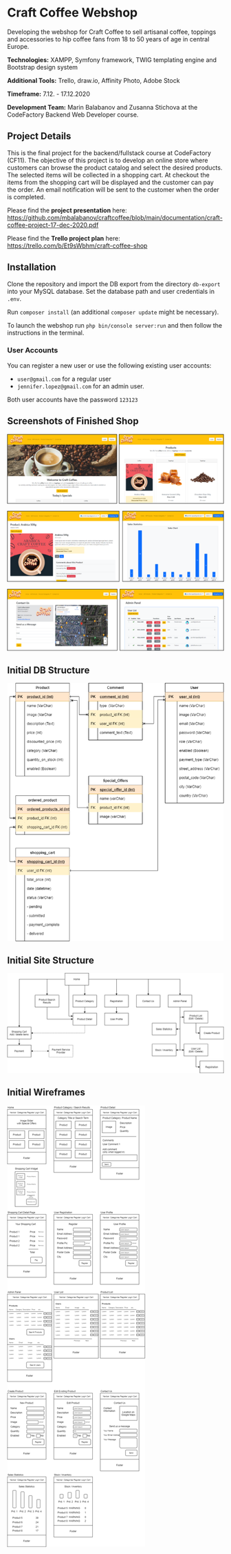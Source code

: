 # Craft Coffee Webshop

Developing the webshop for Craft Coffee to sell artisanal coffee, toppings and accessories to hip coffee fans from 18 to 50 years of age in central Europe.

__Technologies:__ XAMPP, Symfony framework, TWIG templating engine and Bootstrap design system

__Additional Tools:__ Trello, draw.io, Affinity Photo, Adobe Stock

__Timeframe:__ 7.12. - 17.12.2020

__Development Team:__ Marin Balabanov and Zusanna Stichova at the CodeFactory Backend Web Developer course.

## Project Details
This is the final project for the backend/fullstack course at CodeFactory (CF11). The objective of this project is to develop an online store where customers can browse the product catalog and select the desired products. The selected items will be collected in a shopping cart. At checkout the items from the shopping cart will be displayed and the customer can pay the order. An email notification will be sent to the customer when the order is completed.

Please find the __project presentation__ here: https://github.com/mbalabanov/craftcoffee/blob/main/documentation/craft-coffee-project-17-dec-2020.pdf

Please find the __Trello project plan__ here: https://trello.com/b/Et9sWbhm/craft-coffee-shop

## Installation

Clone the repository and import the DB export from the directory `db-export` into your MySQL database. Set the database path and user credentials in `.env`.

Run `composer install` (an additional `composer update` might be necessary).

To launch the webshop run `php bin/console server:run` and then follow the instructions in the terminal.

### User Accounts
You can register a new user or use the following existing user accounts:

- `user@gmail.com` for a regular user
- `jennifer.lopez@gmail.com` for an admin user.

Both user accounts have the password `123123`

## Screenshots of Finished Shop
![The Craft Coffee Webshop](documentation/screenshots/screenshot1.png)

![The Craft Coffee Webshop](documentation/screenshots/screenshot2.png)

![The Craft Coffee Webshop](documentation/screenshots/screenshot3.png)

## Initial DB Structure
![DB Structure](documentation/02_db-diagram.png)

## Initial Site Structure
![DB Structure](documentation/03_sitemap.png)

## Initial Wireframes
![DB Structure](documentation/04_wireframes.png)


